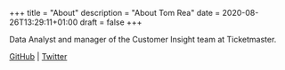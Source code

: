 +++
title = "About"
description = "About Tom Rea"
date = 2020-08-26T13:29:11+01:00
draft = false
+++

Data Analyst and manager of the Customer Insight team at Ticketmaster.

[GitHub](https://github.com/thomasmarkrea/) | [Twitter](https://twitter.com/Thomasmarkrea)
